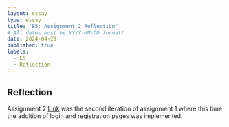 ```yaml
---
layout: essay
type: essay
title: "E5: Assignment 2 Reflection"
# All dates must be YYYY-MM-DD format!
date: 2024-04-29
published: true
labels:
  - E5
  - Reflection
---
```


## Reflection 
Assignment 2 [Link]([https://dport96.github.io/ITM352/morea/060.expressions-operators/experience-invoice1.html](https://dport96.github.io/ITM352/morea/150.Assignment2/experience-Assignment2.html)) was the second iteration of assignment 1 where this time the addition of login and registration pages was implemented. 

